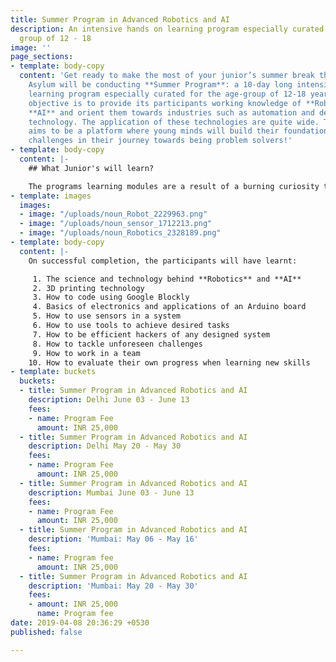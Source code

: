 ```yaml
---
title: Summer Program in Advanced Robotics and AI
description: An intensive hands on learning program especially curated for the age
  group of 12 - 18
image: ''
page_sections:
- template: body-copy
  content: 'Get ready to make the most of your junior’s summer break this 2019! Maker''s
    Asylum will be conducting **Summer Program**: a 10-day long intensive hands-on
    learning program especially curated for the age-group of 12-18 years. The programs
    objective is to provide its participants working knowledge of **Robotics** and
    **AI** and orient them towards industries such as automation and deep learning
    technology. The application of these technologies are quite wide. The program
    aims to be a platform where young minds will build their foundation for the upcoming
    challenges in their journey towards being problem solvers!'
- template: body-copy
  content: |-
    ## What Junior's will learn?

    The programs learning modules are a result of a burning curiosity towards integrating technology in learning new skills. Participants get to learn how these technologies work and what all goes into it from scratch in a **hands-on**, **fun**, **playful** and an **open** **environment**, which supports a child’s nature for picking up new skills. Core learning values are subtly embedded in the programs structure.
- template: images
  images:
  - image: "/uploads/noun_Robot_2229963.png"
  - image: "/uploads/noun_sensor_1712213.png"
  - image: "/uploads/noun_Robotics_2328189.png"
- template: body-copy
  content: |-
    On successful completion, the participants will have learnt:

     1. The science and technology behind **Robotics** and **AI**
     2. 3D printing technology
     3. How to code using Google Blockly
     4. Basics of electronics and applications of an Arduino board
     5. How to use sensors in a system
     6. How to use tools to achieve desired tasks
     7. How to be efficient hackers of any designed system
     8. How to tackle unforeseen challenges
     9. How to work in a team
    10. How to evaluate their own progress when learning new skills
- template: buckets
  buckets:
  - title: Summer Program in Advanced Robotics and AI
    description: Delhi June 03 - June 13
    fees:
    - name: Program Fee
      amount: INR 25,000
  - title: Summer Program in Advanced Robotics and AI
    description: Delhi May 20 - May 30
    fees:
    - name: Program Fee
      amount: INR 25,000
  - title: Summer Program in Advanced Robotics and AI
    description: Mumbai June 03 - June 13
    fees:
    - name: Program Fee
      amount: INR 25,000
  - title: Summer Program in Advanced Robotics and AI
    description: 'Mumbai: May 06 - May 16'
    fees:
    - name: Program fee
      amount: INR 25,000
  - title: Summer Program in Advanced Robotics and AI
    description: 'Mumbai: May 20 - May 30'
    fees:
    - amount: INR 25,000
      name: Program fee
date: 2019-04-08 20:36:29 +0530
published: false

---
```


